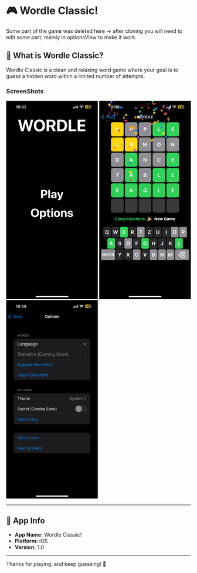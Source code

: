 # 🎮 Wordle Classic!

Some part of the game was deleted here -> after cloning you will need to edit some part, mainly in optionsView to make it work.

## 🧩 What is Wordle Classic?

Wordle Classic is a clean and relaxing word game where your goal is to guess a hidden word within a limited number of attempts.

### ScreenShots
<p float="left">
  <img src="screenshots/main.PNG" alt="Main Menu" width="250"/>
  <img src="screenshots/Game.PNG" alt="Game" width="250"/>
  <img src="screenshots/optionsPNG.PNG" alt="Options" width="250"/>
</p>

---

## 📱 App Info

- **App Name:** Wordle Classic!  
- **Platform:** iOS  
- **Version:** 1.0  

---

Thanks for playing, and keep guessing! 🎉  
